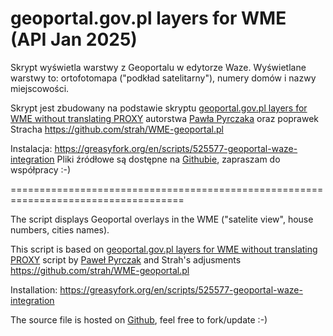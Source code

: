 # geoportal.gov.pl layers for WME (API Jan 2025)
Skrypt wyświetla warstwy z Geoportalu w edytorze Waze. Wyświetlane warstwy to: ortofotomapa ("podkład satelitarny"), numery domów i nazwy miejscowości.

Skrypt jest zbudowany na podstawie skryptu [geoportal.gov.pl layers for WME without translating PROXY](https://greasyfork.org/en/scripts/10611-geoportal-gov-pl-layers-for-wme-without-translating-proxy) autorstwa [Pawła Pyrczaka](https://greasyfork.org/en/users/9996-pawe%C5%82-pyrczak) oraz poprawek Stracha https://github.com/strah/WME-geoportal.pl 

Instalacja: https://greasyfork.org/en/scripts/525577-geoportal-waze-integration
Pliki źródłowe są dostępne na [Githubie](https://github.com/kmarud/WME-geoportal.pl), zapraszam do współpracy :-)

====================================================================================

The script displays Geoportal overlays in the WME ("satelite view", house numbers, cities names).

This script is based on [geoportal.gov.pl layers for WME without translating PROXY](https://greasyfork.org/en/scripts/10611-geoportal-gov-pl-layers-for-wme-without-translating-proxy) script by [Paweł Pyrczak](https://greasyfork.org/en/users/9996-pawe%C5%82-pyrczak) and Strah's adjusments https://github.com/strah/WME-geoportal.pl

Installation: https://greasyfork.org/en/scripts/525577-geoportal-waze-integration

The source file is hosted on [Github](https://github.com/kmarud/WME-geoportal.pl), feel free to fork/update :-)
